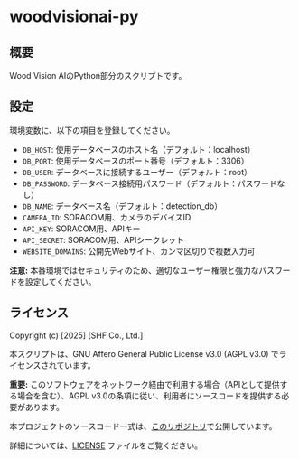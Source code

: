 # woodvisionai-py

## 概要

Wood Vision AIのPython部分のスクリプトです。

## 設定

環境変数に、以下の項目を登録してください。

- `DB_HOST`: 使用データベースのホスト名（デフォルト：localhost）
- `DB_PORT`: 使用データベースのポート番号（デフォルト：3306）
- `DB_USER`: データベースに接続するユーザー（デフォルト：root）
- `DB_PASSWORD`: データベース接続用パスワード（デフォルト：パスワードなし）
- `DB_NAME`: データベース名（デフォルト：detection_db）
- `CAMERA_ID`: SORACOM用、カメラのデバイスID
- `API_KEY`: SORACOM用、APIキー
- `API_SECRET`: SORACOM用、APIシークレット
- `WEBSITE_DOMAINS`: 公開先Webサイト、カンマ区切りで複数入力可

**注意:** 本番環境ではセキュリティのため、適切なユーザー権限と強力なパスワードを設定してください。

## ライセンス
Copyright (c) [2025] [SHF Co., Ltd.]

本スクリプトは、GNU Affero General Public License v3.0 (AGPL v3.0) でライセンスされています。

**重要:** このソフトウェアをネットワーク経由で利用する場合（APIとして提供する場合を含む）、AGPL v3.0の条項に従い、利用者にソースコードを提供する必要があります。

本プロジェクトのソースコード一式は、[このリポジトリ](https://github.com/shf-wv/woodvisionai-py)で公開しています。

詳細については、[LICENSE](LICENSE) ファイルをご覧ください。